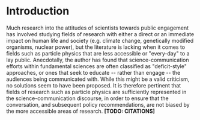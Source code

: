 # Introduction

Much research into the attitudes of scientists towards public engagement has involved studying fields of research with either a direct or an immediate impact on human life and society (e.g. climate change, genetically modified organisms, nuclear power), but the literature is lacking when it comes to fields such as particle physics that are less accessible or "every-day" to a lay public.
Anecdotally, the author has found that science-communication efforts within fundamental sciences are often classified as "deficit-style" approaches, or ones that seek to educate -- rather than engage -- the audiences being communicated with.
While this might be a valid criticism, no solutions seem to have been proposed.
It is therefore pertinent that fields of research such as particle physics are sufficiently represented in the science-communication discourse, in order to ensure that the conversation, and subsequent policy recommendations, are not biased by the more accessible areas of research. **[TODO: CITATIONS]**
